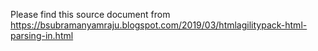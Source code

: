 ﻿Please find this source document from https://bsubramanyamraju.blogspot.com/2019/03/htmlagilitypack-html-parsing-in.html